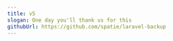 ```yaml
---
title: v5
slogan: One day you'll thank us for this
githubUrl: https://github.com/spatie/laravel-backup
---
```

